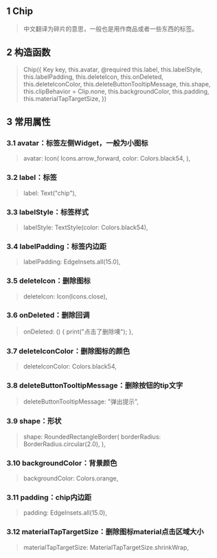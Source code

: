 ## **1 Chip**
> 中文翻译为碎片的意思，一般也是用作商品或者一些东西的标签。

## **2 构造函数** 
> Chip({
>     Key key,
>     this.avatar,
>     @required this.label,
>     this.labelStyle,
>     this.labelPadding,
>     this.deleteIcon,
>     this.onDeleted,
>     this.deleteIconColor,
>     this.deleteButtonTooltipMessage,
>     this.shape,
>     this.clipBehavior = Clip.none,
>     this.backgroundColor,
>     this.padding,
>     this.materialTapTargetSize,
> })

## **3 常用属性** 
### **3.1 avatar：标签左侧Widget，一般为小图标**
> avatar: Icon(
>     Icons.arrow_forward,
>     color: Colors.black54,
> ),

### **3.2 label：标签**
> label: Text("chip"),

### **3.3 labelStyle：标签样式**
> labelStyle: TextStyle(color: Colors.black54),

### **3.4 labelPadding：标签内边距**
> labelPadding: EdgeInsets.all(15.0),

### **3.5 deleteIcon：删除图标**
> deleteIcon: Icon(Icons.close),

### **3.6 onDeleted：删除回调**
> onDeleted: () {
>      print("点击了删除噢");
> },

### **3.7 deleteIconColor：删除图标的颜色**
> deleteIconColor: Colors.black54,

### **3.8 deleteButtonTooltipMessage：删除按钮的tip文字**
> deleteButtonTooltipMessage: "弹出提示",

### **3.9 shape：形状**
> shape: RoundedRectangleBorder(
>     borderRadius: BorderRadius.circular(2.0),
> ),

### **3.10 backgroundColor：背景颜色**
> backgroundColor: Colors.orange,

### **3.11 padding：chip内边距**
> padding: EdgeInsets.all(15.0),

### **3.12 materialTapTargetSize：删除图标material点击区域大小**
> materialTapTargetSize: MaterialTapTargetSize.shrinkWrap,